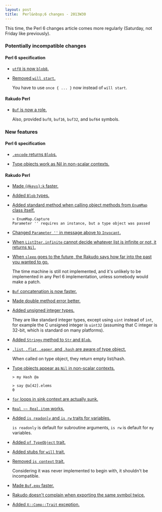 ```yaml
---
layout: post
title:  Perl&nbsp;6 changes - 2013W30
---
```

This time, the Perl&nbsp;6 changes article comes more regularly
(Saturday, not Friday like previously).

### Potentially incompatible changes
#### Perl 6 specification
* [`utf8` is now `blob8`.](https://github.com/perl6/specs/commit/3a9c994782e6a94c87a37b396575babb9c0f1b66)

* [Removed `will start`.](https://github.com/perl6/specs/commit/683b532b43e0a7aafab852a71373503e3fc61de7)

  You have to use `once { ... }` now instead of `will start`.

#### Rakudo Perl
* [`Buf` is now a role.](https://github.com/rakudo/rakudo/commit/fa3ec0245c99fd17f11e216b8abb33b996d0b55e)

  Also, provided `buf8`, `buf16`, `buf32`, and `buf64` symbols.

### New features
#### Perl 6 specification
* [`.encode` returns `Blob`s.](https://github.com/perl6/specs/commit/3a9c994782e6a94c87a37b396575babb9c0f1b66)

* [Type objects work as Nil in non-scalar contexts.](https://github.com/perl6/specs/commit/e45fc46ebda8e5549e668ffe6d5cba48fc359f65)

#### Rakudo Perl
* [Made `{@keys}:k` faster.](https://github.com/rakudo/rakudo/commit/45d4473b611c0db134a79919317386e38a549440)

* [Added `Blob` types.](https://github.com/rakudo/rakudo/commit/6ab6d8d60acef9525db5be02b1e445e0172c9554)

* [Added standard method when calling object methods from `EnumMap` class itself.](https://github.com/rakudo/rakudo/commit/c5d90d6bbddd247a4444f817f404e3a12071beb9)

      > EnumMap.Capture
      Parameter '' requires an instance, but a type object was passed

* [Changed `Parameter ''` in message above to `Invocant`.](https://github.com/rakudo/rakudo/commit/819d371660ffb2343d411ae9fa3613243aa57eba)

* [When `ListIter.infinite` cannot decide whatever list is infinite or not, it returns `Nil`.](https://github.com/rakudo/rakudo/commit/9db2d5212e652be868144af438ec42fb173a6178)

* [When `sleep` goes to the future, the Rakudo says how far into the past you wanted to go.](https://github.com/rakudo/rakudo/commit/6404e5245c39e5930baa74b0d5b39a980fe7c979)

  The time machine is still not implemented, and it's unlikely to be
  implemented in any Perl&nbsp;6 implementation, unless somebody would
  make a patch.

* [`Buf` concatenation is now faster.](https://github.com/rakudo/rakudo/commit/fbd875e71cd38c79c4c775fd13ad005264a4e329)

* [Made double method error better.](https://github.com/rakudo/rakudo/commit/1822009f50b0f519b5bc7b0f2a29c143981dc8bc)

* [Added unsigned integer types.](https://github.com/rakudo/rakudo/commit/fefe2e4213c62ad6e37c1e545d1715ba69a9def1)

  They are like standard integer types, except using `uint` instead
  of `int`, for example the C unsigned integer is `uint32` (assuming
  that C integer is 32-bit, which is standard on many platforms).

* [Added `Stringy` method to `Str` and `Blob`.](https://github.com/rakudo/rakudo/commit/4550293f038e9948f22108fede41352ad49741fe)

* [`.list`, `.flat`, `.eager`, and `.hash` are aware of type object.](https://github.com/rakudo/rakudo/commit/d12ecc5c8bbcdd97936738cbf0156c5f37f69b3f)

  When called on type object, they return empty list/hash.

* [Type objects appear as `Nil` in non-scalar contexts.](https://github.com/rakudo/rakudo/commit/c3a58f998dd21535d986a8a42003c11fe7266f78)

      > my Hash @a

      > say @a[42].elems
      0

* [`for` loops in sink context are actually sunk.](https://github.com/rakudo/rakudo/commit/49404ef959b75106e04700c78005f41e1eaf6b78)

* [`Real ~~ Real.item` works.](https://github.com/rakudo/rakudo/commit/117beb2d0021c46f129bc0bef93f4b41f4e0ec1d)

* [Added `is readonly` and `is rw` traits for variables.](https://github.com/rakudo/rakudo/commit/c428a378f86988d0d0785a83f6763673a8f75eb7)

  `is readonly` is default for subroutine arguments, `is rw` is default
  for `my` variables.

* [Added `of TypeObject` trait.](https://github.com/rakudo/rakudo/commit/c73fd26a13144bd89176fa6080ecae69f31fa1c8)

* [Added stubs for `will` trait.](https://github.com/rakudo/rakudo/commit/f4b2ce47d9bead932483e5310b54c75db6ce7462)

* [Removed `is context` trait.](https://github.com/rakudo/rakudo/commit/624a6e7a373d8c80775f91fc8e19ffb01821d03)

  Considering it was never implemented to begin with, it shouldn't be
  incompatible.

* [Made `Buf.eqv` faster.](https://github.com/rakudo/rakudo/commit/35818f885be581e339cc2bf382bd66dda6f57dd1)

* [Rakudo doesn't complain when exporting the same symbol twice.](https://github.com/rakudo/rakudo/commit/1f1076a2facc612b67af7adfe6def5e41c8a94c0)

* [Added `X::Comp::Trait` exception.](https://github.com/rakudo/rakudo/commit/0d3c78cf4b963d9f324c757813b37cff03fa48a1)